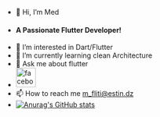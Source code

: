 - 👋 Hi, I’m Med
- #### A Passionate Flutter Developer!
- 👀 I’m interested in Dart/Flutter
- 🌱 I’m currently learning clean Architecture
- 💬 Ask me about flutter  
- [<img src='https://cdn.jsdelivr.net/npm/simple-icons@3.0.1/icons/facebook.svg' alt='facebook' height='40'>](https://web.facebook.com/profile.php?id=100069779055867)  
- 📫 How to reach me m_fliti@estin.dz
- [![Anurag's GitHub stats](https://github-readme-stats.vercel.app/api?username=Mohammed)](https://github.com/anuraghazra/github-readme-stats)

